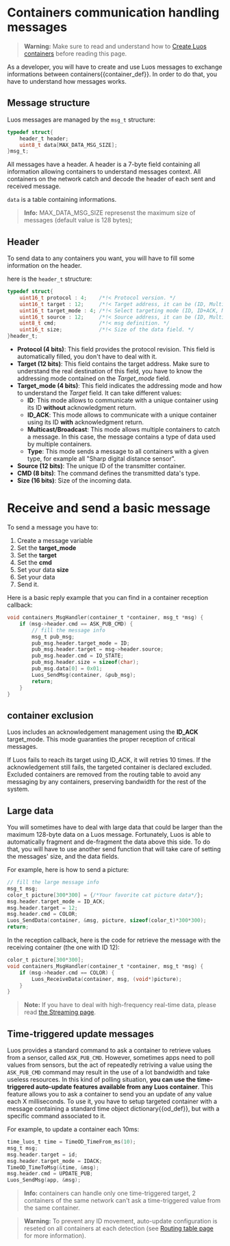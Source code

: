 
# Containers communication handling messages
> **Warning:** Make sure to read and understand how to [Create Luos containers](/pages/low/containers/create-project.md) before reading this page.

As a developer, you will have to create and use Luos messages to exchange informations between <span class="cust_tooltip">containers<span class="cust_tooltiptext">{{container_def}}</span></span>. In order to do that, you have to understand how messages works.

## Message structure

Luos messages are managed by the `msg_t` structure:

```C
typedef struct{
    header_t header;
    uint8_t data[MAX_DATA_MSG_SIZE];
}msg_t;
```

All messages have a header. A header is a 7-byte field containing all information allowing containers to understand messages context. All containers on the network catch and decode the header of each sent and received message.

`data` is a table containing informations.

> **Info:** MAX_DATA_MSG_SIZE represenst the maximum size of messages (default value is 128 bytes);

## Header
To send data to any containers you want, you will have to fill some information on the header.

here is the `header_t` structure:
```C
typedef struct{
    uint16_t protocol : 4;    /*!< Protocol version. */
    uint16_t target : 12;     /*!< Target address, it can be (ID, Multicast/Broadcast, Type). */
    uint16_t target_mode : 4; /*!< Select targeting mode (ID, ID+ACK, Multicast/Broadcast, Type). */
    uint16_t source : 12;     /*!< Source address, it can be (ID, Multicast/Broadcast, Type). */
    uint8_t cmd;              /*!< msg definition. */
    uint16_t size;            /*!< Size of the data field. */
}header_t;
```

- **Protocol (4 bits)**: This field provides the protocol revision. This field is automatically filled, you don't have to deal with it.
- **Target (12 bits)**: This field contains the target address. Make sure to understand the real destination of this field, you have to know the addressing mode contained on the *Target_mode* field.
- **Target_mode (4 bits)**: This field indicates the addressing mode and how to understand the *Target* field. It can take different values:
  - **ID**: This mode allows to communicate with a unique container using its ID **without** acknowledgment return.
  - **ID_ACK**: This mode allows to communicate with a unique container using its ID **with** acknowledgment return.
  - **Multicast/Broadcast**: This mode allows multiple containers to catch a message. In this case, the message contains a type of data used by multiple containers.
  - **Type**: This mode sends a message to all containers with a given type, for example all "Sharp digital distance sensor".
- **Source (12 bits)**: The unique ID of the transmitter container.
- **CMD (8 bits)**: The command defines the transmitted data's type.
- **Size (16 bits)**: Size of the incoming data.

# Receive and send a basic message
To send a message you have to:
 1) Create a message variable
 2) Set the **target_mode**
 3) Set the **target**
 4) Set the **cmd**
 5) Set your data **size**
 6) Set your data
 7) Send it.

Here is a basic reply example that you can find in a container reception callback:
```c
void containers_MsgHandler(container_t *container, msg_t *msg) {
    if (msg->header.cmd == ASK_PUB_CMD) {
        // fill the message info
        msg_t pub_msg;
        pub_msg.header.target_mode = ID;
        pub_msg.header.target = msg->header.source;
        pub_msg.header.cmd = IO_STATE;
        pub_msg.header.size = sizeof(char);
        pub_msg.data[0] = 0x01;
        Luos_SendMsg(container, &pub_msg);
        return;
    }
}
```

## container exclusion
Luos includes an acknowledgement management using the **ID_ACK** target_mode. This mode guaranties the proper reception of critical messages.

If Luos fails to reach its target using ID_ACK, it will retries 10 times. If the acknowledgement still fails, the targeted container is declared excluded. Excluded containers are removed from the routing table to avoid any messaging by any containers, preserving bandwidth for the rest of the system.

## Large data
You will sometimes have to deal with large data that could be larger than the maximum 128-byte data on a Luos message. Fortunately, Luos is able to automatically fragment and de-fragment the data above this side. To do that, you will have to use another send function that will take care of setting the messages' size, and the data fields.

For example, here is how to send a picture:
```c
// fill the large message info
msg_t msg;
color_t picture[300*300] = {/*Your favorite cat picture data*/};
msg.header.target_mode = ID_ACK;
msg.header.target = 12;
msg.header.cmd = COLOR;
Luos_SendData(container, &msg, picture, sizeof(color_t)*300*300);
return;
```

In the reception callback, here is the code for retrieve the message with the receiving container (the one with ID 12):
```c
color_t picture[300*300];
void containers_MsgHandler(container_t *container, msg_t *msg) {
    if (msg->header.cmd == COLOR) {
        Luos_ReceiveData(container, msg, (void*)picture);
    }
}
```

> **Note:** If you have to deal with high-frequency real-time data, please read [the Streaming page](/pages/low/containers/streaming.md).

## Time-triggered update messages
Luos provides a standard command to ask a container to retrieve values from a sensor, called `ASK_PUB_CMD`. However, sometimes apps need to poll values from sensors, but the act of repeatedly retriving a value using the `ASK_PUB_CMD` command may result in the use of a lot bandwidth and take useless resources.
In this kind of polling situation, **you can use the time-triggered auto-update features available from any Luos container**. This feature allows you to ask a container to send you an update of any value each X milliseconds.
To use it, you have to setup targeted container with a message containing a standard time <span class="cust_tooltip">object dictionary<span class="cust_tooltiptext">{{od_def}}</span></span>, but with a specific command associated to it.

For example, to update a container each 10ms:
```C
time_luos_t time = TimeOD_TimeFrom_ms(10);
msg_t msg;
msg.header.target = id;
msg.header.target_mode = IDACK;
TimeOD_TimeToMsg(&time, &msg);
msg.header.cmd = UPDATE_PUB;
Luos_SendMsg(app, &msg);
```

> **Info:** containers can handle only one time-triggered target, 2 containers of the same network can't ask a time-triggered value from the same container.

> **Warning:** To prevent any ID movement, auto-update configuration is reseted on all containers at each detection (see [Routing table page](/pages/low/containers/routing-table.md) for more information).


